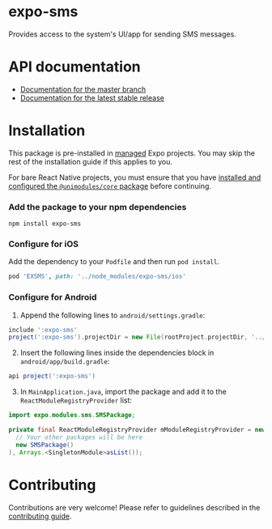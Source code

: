 # expo-sms

Provides access to the system's UI/app for sending SMS messages.

# API documentation

- [Documentation for the master branch](https://github.com/expo/expo/blob/master/docs/pages/versions/unversioned/sdk/sms.md)
- [Documentation for the latest stable release](https://docs.expo.io/versions/latest/sdk/sms/)

# Installation

This package is pre-installed in [managed](https://docs.expo.io/versions/latest/introduction/managed-vs-bare/) Expo projects. You may skip the rest of the installation guide if this applies to you.

For bare React Native projects, you must ensure that you have [installed and configured the `@unimodules/core` package](https://github.com/unimodules/core) before continuing.

### Add the package to your npm dependencies

```
npm install expo-sms
```

### Configure for iOS

Add the dependency to your `Podfile` and then run `pod install`.

```ruby
pod 'EXSMS', path: '../node_modules/expo-sms/ios'
```

### Configure for Android

1. Append the following lines to `android/settings.gradle`:

```gradle
include ':expo-sms'
project(':expo-sms').projectDir = new File(rootProject.projectDir, '../node_modules/expo-sms/android')
```

2. Insert the following lines inside the dependencies block in `android/app/build.gradle`:
```gradle
api project(':expo-sms')
```

3. In `MainApplication.java`, import the package and add it to the `ReactModuleRegistryProvider` list:
```java
import expo.modules.sms.SMSPackage;
```
```java
private final ReactModuleRegistryProvider mModuleRegistryProvider = new ReactModuleRegistryProvider(Arrays.<Package>asList(
  // Your other packages will be here
  new SMSPackage()
), Arrays.<SingletonModule>asList());
```

# Contributing

Contributions are very welcome! Please refer to guidelines described in the [contributing guide]( https://github.com/expo/expo#contributing).
